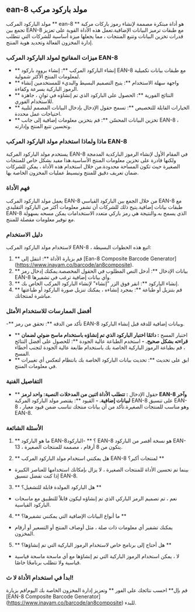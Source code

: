 ## ean-8 مولد باركود مركب

مولد الباركود المركب ** ean-8 ** هو أداة مبتكرة مصممة لإنشاء رموز باركات مركبة تجمع بين EAN-8 مع طبقات ترميز البيانات الإضافية.تعمل هذه الأداة القوية على تعزيز قدرات تخزين البيانات وتتبع المنتجات ، مما يجعلها ميزة أساسية للشركات التي تتطلب إدارة المخزون الفعالة وتحديد هوية المنتج.

### ميزات المفاتيح لمولد الباركود المركب EAN-8

- ** إنشاء الباركود المركب **: إنشاء بروود باركود EAN-8 مع طبقات بيانات تكميلية لمعلومات المنتج الأكثر شمولية.
- ** واجهة سهلة الاستخدام **: يتيح التصميم البسيط والبديء للمستخدمين إنشاء الرموز الباركية بسرعة وكفاءة.
- ** النتائج الفورية **: الحصول على الباركود الذي تم إنشاؤه في ثوانٍ ، جاهزة للاستخدام الفوري.
- ** الخيارات القابلة للتخصيص **: تسمح حقول الإدخال بإدخال البيانات المصمم لتلبية احتياجات عمل محددة.
- ** تخزين البيانات المحسّن **: قم بتخزين معلومات إضافية إلى جانب EAN-8 ، وتحسين تتبع المنتج وإدارته.

### ماذا ولماذا استخدام مولد الباركود المركب EAN-8

يستخدم مولد الباركود المركبة EAN-8 في المقام الأول لإنشاء الرموز الباركدية المدمجة ولكنها قادرة على تخزين معلومات المنتج الأساسية.هذا مفيد بشكل خاص للمنتجات الصغيرة حيث تكون المساحة محدودة.من خلال استخدام هذه الأداة ، يمكن للشركات ضمان تعريف دقيق للمنتج وتبسيط عمليات المخزون الخاصة بها.

### فهم الأداة

يعمل مولد الباركود المركب EAN-8 من خلال الجمع بين الباركود القياسي EAN-8 مع طبقات بيانات إضافية.يتيح ذلك للشركات أن تشفر معلومات أكثر من الباركود التقليدي EAN-8 الذي يسمح به.والنتيجة هي رمز باركي متعدد الاستخدامات يمكن مسحه بسهولة مع توفير معلومات مفصلة للمنتج.

### دليل الاستخدام

لاستخدام مولد الباركود المركب EAN-8 ، اتبع هذه الخطوات البسيطة:

1. ** قم بزيارة الأداة **: انتقل إلى [Ean-8 Composite Barcode Generator] (https://www.inayam.co/barcode/an8composite).
2. ** بيانات الإدخال **: أدخل النص المطلوب في الحقول المخصصة.يمكنك إدخال رمز EAN-8 وأي بيانات إضافية ترغب في تشفيرها.
3. ** إنشاء الباركود **: انقر فوق الزر "إنشاء" لإنشاء الباركود المركب الخاص بك.
4. ** قم بتنزيل أو طباعة **: بمجرد إنشاءه ، يمكنك تنزيل صورة الباركود أو طباعتها مباشرة لمنتجاتك.

### أفضل الممارسات للاستخدام الأمثل

-** تأكد من الدقة **: تحقق من رمز EAN-8 وبيانات إضافية للدقة قبل إنشاء الباركود.
- ** اختبار المسح **: دائمًا اختبار الباركود الذي تم إنشاؤه باستخدام ماسح ضوئي لضمان قراءته بشكل صحيح.
-** استخدم الطباعة عالية الجودة **: للحصول على أفضل النتائج ، قم بطباعة الرموز الباركية الخاصة بك باستخدام طابعة عالية الجودة لتجنب أخطاء المسح.
- ** ابق على تحديث **: تحديث بيانات الباركود الخاصة بك بانتظام لتعكس أي تغييرات في معلومات المنتج.

### التفاصيل الفنية

- ** حقول الإدخال **: تتطلب الأداة اثنين من المدخلات النصية: واحد لرمز EAN-8 وآخر لبيانات إضافية.
-** القيود **: يقتصر مولد الباركود المركبة EAN-8 على تنسيق EAN-8 ، وهو مناسب للمنتجات الصغيرة.تأكد من أن بيانات منتجك تناسب ضمن قيود معيار EAN-8.

### الأسئلة الشائعة

1. ** ما هو الباركود EAN-8؟ **
-الباركود EAN-8 هو نسخة أقصر من الباركود EAN-13 ، يتكون من 8 أرقام ، مصممة للمنتجات الصغيرة.

2. ** هل يمكنني استخدام مولد الباركود المركب EAN-8 لمنتجات أكبر؟ **
- بينما تم تحسين الأداة للمنتجات الصغيرة ، لا يزال بإمكانك استخدامها للعناصر الكبيرة إذا كنت تفضل تنسيق EAN-8.

3. ** هل الباركود المولدة قابلة للتشغيل؟ **
- نعم ، تم تصميم الرمز الباركي الذي تم إنشاؤه ليكون قابلاً للتطبيق مع ماسحات الباركود القياسية.

4. ** ما أنواع البيانات الإضافية التي يمكنني تشفيرها؟ **
- يمكنك تشفير أي معلومات ذات صلة ، مثل أوصاف المنتج أو التسعير أو أرقام المخزون.

5. ** هل أحتاج إلى برنامج خاص لاستخدام الرموز الباركية التي تم إنشاؤها؟ **
- لا ، يمكن استخدام الرموز الباركية التي تم إنشاؤها مع أي ماسحة ماسحة قياسية قياسية ولا تتطلب برنامجًا خاصًا.

### ابدأ في استخدام الأداة لا ث!

قم بإل** احسب نتائجك على الفور ** وتعزيز إدارة المخزون الخاصة بك اليوم!قم بزيارة [EAN-8 Composite Barcode Generator] (https://www.inayam.co/barcode/an8composite) للبدء.